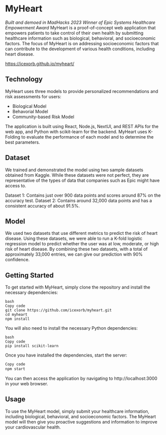 # MyHeart
_Built and demoed in MadHacks 2023_
_Winner of Epic Systems Healthcare Empowerment Award_
MyHeart is a proof-of-concept web application that empowers patients to take control of their own health by submitting healthcare information such as biological, behavioral, and socioeconomic factors. The focus of MyHeart is on addressing socioeconomic factors that can contribute to the development of various health conditions, including heart disease.

https://icexorb.github.io/myheart/

## Technology
MyHeart uses three models to provide personalized recommendations and risk assessments for users:
- Biological Model 
- Behavorial Model 
- Community-based Risk Model

The application is built using React, Node.js, NextUI, and REST APIs for the web app, and Python with scikit-learn for the backend. MyHeart uses K-Folding to evaluate the performance of each model and to determine the best parameters.

## Dataset
We trained and demonstrated the model using two sample datasets obtained from Kaggle. While these datasets were not perfect, they are representative of the types of data that companies such as Epic might have access to.

Dataset 1: Contains just over 900 data points and scores around 87% on the accuracy test.
Dataset 2: Contains around 32,000 data points and has a consistent accuracy of about 91.5%.

## Model
We used two datasets that use different metrics to predict the risk of heart disease. Using these datasets, we were able to run a K-fold logistic regression model to predict whether the user was at low, moderate, or high risk of heart disease. By combining these two datasets, with a total of approximately 33,000 entries, we can give our prediction with 90% confidence.

## Getting Started
To get started with MyHeart, simply clone the repository and install the necessary dependencies:

```
bash
Copy code
git clone https://github.com/icexorb/myheart.git
cd myheart
npm install
```

You will also need to install the necessary Python dependencies:
```
bash
Copy code
pip install scikit-learn
```

Once you have installed the dependencies, start the server:
```bash
Copy code
npm start
```

You can then access the application by navigating to http://localhost:3000 in your web browser.

## Usage

To use the MyHeart model, simply submit your healthcare information, including biological, behavioral, and socioeconomic factors. The MyHeart model will then give you proactive suggestions and information to improve your cardiovascular health.
